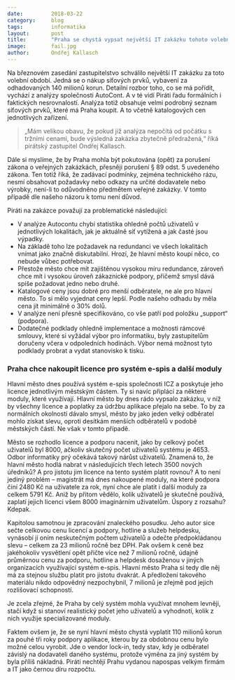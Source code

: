 ```yaml
---
date:         2018-03-22
category:     blog
tags:         informatika
layout:       post
title:        "Praha se chystá vypsat největší IT zakázku tohoto volebního období" 
image:        fail.jpg
author:       Ondřej Kallasch
---
```


Na březnovém zasedání zastupitelstvo schválilo největší IT zakázku za toto volební období. Jedná se o nákup síťových prvků, vybavení za odhadovaných 140 milionů korun. Detailní rozbor toho, co se má pořídit, vychází z analýzy společnosti AutoCont. A v té vidí Piráti řadu formálních i faktických nesrovnalostí. Analýza totiž obsahuje velmi podrobný seznam síťových prvků, které má Praha koupit. A to včetně katalogových cen jednotlivých zařízení. 

> „Mám velikou obavu, že pokud již analýza nepočítá od počátku s tržními cenami, bude výsledná zakázka zbytečně předražená,“ říká pirátský zastupitel Ondřej Kallasch. 

Dále si myslíme, že by Praha mohla být pokutována (opět) za porušení zákona o veřejných zakázkách, přesněji porušení § 89 odst. 5 uvedeného zákona. Ten totiž říká, že zadávací podmínky, zejména technického rázu, nesmí obsahovat požadavky nebo odkazy na určité dodavatele nebo výrobky, není-li to odůvodněno předmětem veřejné zakázky. V tomto případě dle našeho názoru k tomu není důvod.

Piráti na zakázce považují za problematické následující:

* V analýze Autocontu chybí statistika ohledně počtů uživatelů v jednotlivých lokalitách, jak je aktuálně síť vytížená a jak časté jsou výpadky.
* Na základě toho lze požadavek na redundanci ve všech lokalitách vnímat jako značně diskutabilní. Hrozí, že hlavní město koupí něco, co nebude vůbec potřebovat.
* Přestože město chce mít zajištěnou vysokou míru redundance, zároveň chce mít i vysokou úroveň zákaznické podpory, přičemž smysl dává spíše požadovat jedno nebo druhé. 
* Katalogové ceny jsou dobré pro menší odběratele, ne ale pro hlavní město. To si mělo vyjednat ceny lepší. Podle našeho odhadu by měla cena jít minimálně o 30% dolů. 
* V analýze není přesně specifikováno, co vše patří pod položku „support“ (podpora).
* Dodatečné podklady ohledně implementace a možnosti rámcové smlouvy, které si vyžádal výbor pro informatiku, byly zastupitelům doručeny včera v odpoledních hodinách. Výbor nemá možnost tyto podklady probrat a vydat stanovisko k tisku.

### Praha chce nakoupit licence pro systém e-spis a další moduly

Hlavní město dnes používá systém e-spis společnosti ICZ a poskytuje jeho licence jednotlivým městským částem. Ty si navíc připlácí za některé moduly, které využívají. Hlavní město by dnes rádo vypsalo zakázku, v níž by všechny licence a poplatky za údržbu aplikace přejalo na sebe. To by za normálních okolností dávalo smysl, město by jako jeden velký odběratel mohlo získat slevu, oproti desítkám menších odběratelů v podobě městských částí. Ne však v tomto případě.

Město se rozhodlo licence a podporu nacenit, jako by celkový počet uživatelů byl 8000, ačkoliv skutečný počet uživatelů systému je 4653. Odbor informatiky prý očekává takový nárůst uživatelů. Znamená to, že hlavní město hodlá nabrat v následujících třech letech 3500 nových úředníků? A pro jistotu jim licence na tento systém platit rovnou?
A to není jediný problém – magistrát má dnes nakoupené moduly, na které podpora činí 2480 Kč na uživatele za rok, nyní chce ale platit i další moduly za celkem 5791 Kč. Aniž by přitom vědělo, kolik uživatelů je skutečně používá, zaplatí jejich licenci všem 8000 imaginárním uživatelům. Úspory z rozsahu? Kdepak.

Kapitolou samotnou je zpracování znaleckého posudku. Jeho autor sice sečte celkovou cenu licencí a podpory, hotline a služeb helpdesku, vynásobí jí oním neskutečným počtem uživatelů a odečte předpokládanou slevu – celkem za 23 milionů ročně bez DPH. Pak ovšem k ceně bez jakéhokoliv vysvětlení opět přičte více než 7 milionů ročně, údajně průměrnou cenu za podporu, hotline a helpdesk dosaženou v jiných organizacích využívající systém e-spis. Hlavní město Praha si tedy dle něj má za stejnou službu platit pro jistotu dvakrát. A předložení takového materiálu nikdo odpovědný nezpochybnil, 7 milionů je zřejmě pod jejich rozlišovací schopností.

Je zcela zřejmé, že Praha by celý systém mohla využívat mnohem levněji, stačí když si stanoví realistický počet jeho uživatelů a vyhodnotí, kolik z nich využije specializované moduly.

Faktem ovšem je, že se nyní hlavní město chystá vyplatit 110 milionů korun za pouhé tři roky podpory aplikace, kterou by za obdobnou cenu bylo možné celou vyrobit. Jde o vendor lock-in, tedy stav, kdy je odběratel závislý na dodavateli daného systému, protože výměna za jiný systém by byla příliš nákladná. Piráti nechtějí Prahu vydanou napospas velkým firmám a IT jako černou díru rozpočtu.
